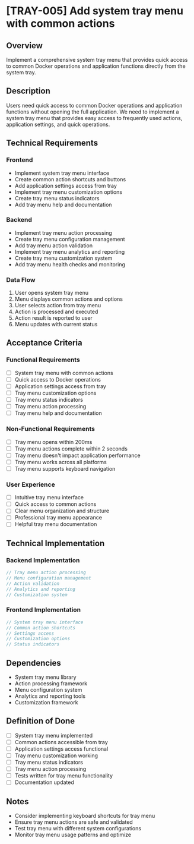 # [TRAY-005] Add system tray menu with common actions

## Overview

Implement a comprehensive system tray menu that provides quick access to common Docker operations and application functions directly from the system tray.

## Description

Users need quick access to common Docker operations and application functions without opening the full application. We need to implement a system tray menu that provides easy access to frequently used actions, application settings, and quick operations.

## Technical Requirements

### Frontend

- Implement system tray menu interface
- Create common action shortcuts and buttons
- Add application settings access from tray
- Implement tray menu customization options
- Create tray menu status indicators
- Add tray menu help and documentation

### Backend

- Implement tray menu action processing
- Create tray menu configuration management
- Add tray menu action validation
- Implement tray menu analytics and reporting
- Create tray menu customization system
- Add tray menu health checks and monitoring

### Data Flow

1. User opens system tray menu
2. Menu displays common actions and options
3. User selects action from tray menu
4. Action is processed and executed
5. Action result is reported to user
6. Menu updates with current status

## Acceptance Criteria

### Functional Requirements

- [ ] System tray menu with common actions
- [ ] Quick access to Docker operations
- [ ] Application settings access from tray
- [ ] Tray menu customization options
- [ ] Tray menu status indicators
- [ ] Tray menu action processing
- [ ] Tray menu help and documentation

### Non-Functional Requirements

- [ ] Tray menu opens within 200ms
- [ ] Tray menu actions complete within 2 seconds
- [ ] Tray menu doesn't impact application performance
- [ ] Tray menu works across all platforms
- [ ] Tray menu supports keyboard navigation

### User Experience

- [ ] Intuitive tray menu interface
- [ ] Quick access to common actions
- [ ] Clear menu organization and structure
- [ ] Professional tray menu appearance
- [ ] Helpful tray menu documentation

## Technical Implementation

### Backend Implementation

```rust
// Tray menu action processing
// Menu configuration management
// Action validation
// Analytics and reporting
// Customization system
```

### Frontend Implementation

```typescript
// System tray menu interface
// Common action shortcuts
// Settings access
// Customization options
// Status indicators
```

## Dependencies

- System tray menu library
- Action processing framework
- Menu configuration system
- Analytics and reporting tools
- Customization framework

## Definition of Done

- [ ] System tray menu implemented
- [ ] Common actions accessible from tray
- [ ] Application settings access functional
- [ ] Tray menu customization working
- [ ] Tray menu status indicators
- [ ] Tray menu action processing
- [ ] Tests written for tray menu functionality
- [ ] Documentation updated

## Notes

- Consider implementing keyboard shortcuts for tray menu
- Ensure tray menu actions are safe and validated
- Test tray menu with different system configurations
- Monitor tray menu usage patterns and optimize
